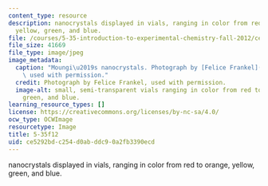 ```yaml
---
content_type: resource
description: nanocrystals displayed in vials, ranging in color from red to orange,
  yellow, green, and blue.
file: /courses/5-35-introduction-to-experimental-chemistry-fall-2012/ce5292bdc254d0abddc90a2fb3390ecd_5-35f12.jpg
file_size: 41669
file_type: image/jpeg
image_metadata:
  caption: "Moungi\u2019s nanocrystals. Photograph by [Felice Frankel](http://www.felicefrankel.com/),\
    \ used with permission."
  credit: Photograph by Felice Frankel, used with permission.
  image-alt: small, semi-transparent vials ranging in color from red to orange, yellow,
    green, and blue.
learning_resource_types: []
license: https://creativecommons.org/licenses/by-nc-sa/4.0/
ocw_type: OCWImage
resourcetype: Image
title: 5-35f12
uid: ce5292bd-c254-d0ab-ddc9-0a2fb3390ecd
---
```

nanocrystals displayed in vials, ranging in color from red to orange, yellow, green, and blue.